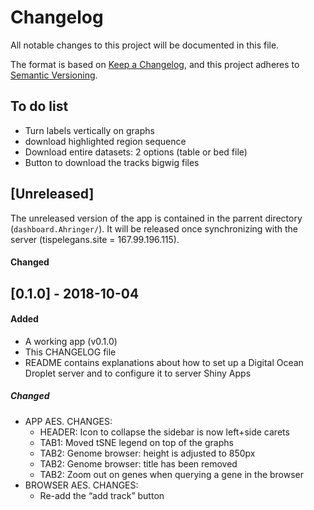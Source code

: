 # Changelog
All notable changes to this project will be documented in this file.

The format is based on [Keep a Changelog](https://keepachangelog.com/en/1.0.0/),
and this project adheres to [Semantic Versioning](https://semver.org/spec/v2.0.0.html).

## To do list
* Turn labels vertically on graphs
* download highlighted region sequence
* Download entire datasets: 2 options (table or bed file)
* Button to download the tracks bigwig files

## [Unreleased]
The unreleased version of the app is contained in the parrent directory (`dashboard.Ahringer/`).
It will be released once synchronizing with the server (tispelegans.site = 167.99.196.115).

#### Changed
	
	
## [0.1.0] - 2018-10-04
#### Added
- A working app (v0.1.0)
- This CHANGELOG file
- README contains explanations about how to set up a Digital Ocean Droplet server and to configure it to server Shiny Apps

##### Changed
- APP AES. CHANGES: 
	- HEADER: Icon to collapse the sidebar is now left+side carets
	- TAB1: Moved tSNE legend on top of the graphs
	- TAB2: Genome browser: height is adjusted to 850px
	- TAB2: Genome browser: title has been removed
	- TAB2: Zoom out on genes when querying a gene in the browser
- BROWSER AES. CHANGES: 
	- Re-add the “add track” button